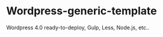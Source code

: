 Wordpress-generic-template
==========================

Wordpress 4.0 ready-to-deploy, Gulp, Less, Node.js, etc..
